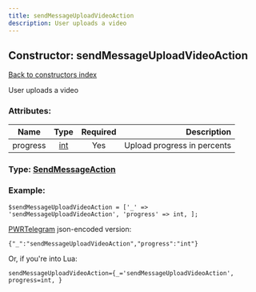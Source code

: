 ```yaml
---
title: sendMessageUploadVideoAction
description: User uploads a video
---
```

## Constructor: sendMessageUploadVideoAction  
[Back to constructors index](index.md)



User uploads a video

### Attributes:

| Name     |    Type       | Required | Description |
|----------|:-------------:|:--------:|------------:|
|progress|[int](../types/int.md) | Yes|Upload progress in percents|



### Type: [SendMessageAction](../types/SendMessageAction.md)


### Example:

```
$sendMessageUploadVideoAction = ['_' => 'sendMessageUploadVideoAction', 'progress' => int, ];
```  

[PWRTelegram](https://pwrtelegram.xyz) json-encoded version:

```
{"_":"sendMessageUploadVideoAction","progress":"int"}
```


Or, if you're into Lua:  


```
sendMessageUploadVideoAction={_='sendMessageUploadVideoAction', progress=int, }

```


